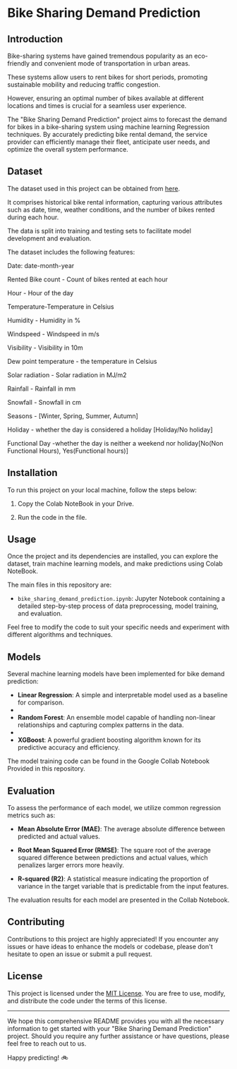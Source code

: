 # Bike Sharing Demand Prediction


## Introduction

Bike-sharing systems have gained tremendous popularity as an eco-friendly and convenient mode of transportation in urban areas. 

These systems allow users to rent bikes for short periods, promoting sustainable mobility and reducing traffic congestion. 

However, ensuring an optimal number of bikes available at different locations and times is crucial for a seamless user experience.

The "Bike Sharing Demand Prediction" project aims to forecast the demand for bikes in a bike-sharing system using machine learning Regression techniques. By accurately predicting bike rental demand, the service provider can efficiently manage their fleet, anticipate user needs, and optimize the overall system performance.

## Dataset

The dataset used in this project can be obtained from [here](https://drive.google.com/file/d/1dZ7p614gC_iwxHwcj-1N0Lc155AGMTJS/view?usp=sharing).

It comprises historical bike rental information, capturing various attributes such as date, time, weather conditions, and the number of bikes rented during each hour.

The data is split into training and testing sets to facilitate model development and evaluation.

The dataset includes the following features:

Date: date-month-year

Rented Bike count - Count of bikes rented at each hour

Hour - Hour of the day

Temperature-Temperature in Celsius

Humidity - Humidity in %

Windspeed - Windspeed in m/s

Visibility - Visibility in 10m

Dew point temperature - the temperature in Celsius

Solar radiation - Solar radiation in MJ/m2

Rainfall - Rainfall in mm

Snowfall - Snowfall in cm

Seasons - [Winter, Spring, Summer, Autumn]

Holiday - whether the day is considered a holiday [Holiday/No holiday]

Functional Day -whether the day is neither a weekend nor holiday[No(Non Functional Hours), Yes(Functional hours)]

## Installation

To run this project on your local machine, follow the steps below:

1. Copy the Colab NoteBook in your Drive.

2. Run the code in the file.


## Usage

Once the project and its dependencies are installed, you can explore the dataset, train machine learning models, and make predictions using Colab NoteBook.

The main files in this repository are:

- `bike_sharing_demand_prediction.ipynb`: Jupyter Notebook containing a detailed step-by-step process of data preprocessing, model training, and evaluation.



Feel free to modify the code to suit your specific needs and experiment with different algorithms and techniques.

## Models

Several machine learning models have been implemented for bike demand prediction:

- **Linear Regression**: A simple and interpretable model used as a baseline for comparison.
- 
- **Random Forest**: An ensemble model capable of handling non-linear relationships and capturing complex patterns in the data.
- 
- **XGBoost**: A powerful gradient boosting algorithm known for its predictive accuracy and efficiency.

The model training code can be found in the Google Collab Notebook Provided in this repository.

## Evaluation

To assess the performance of each model, we utilize common regression metrics such as:

- **Mean Absolute Error (MAE)**: The average absolute difference between predicted and actual values.
  
- **Root Mean Squared Error (RMSE)**: The square root of the average squared difference between predictions and actual values, which penalizes larger errors more heavily.
  
- **R-squared (R2)**: A statistical measure indicating the proportion of variance in the target variable that is predictable from the input features.

The evaluation results for each model are presented in the Collab Notebook.

## Contributing

Contributions to this project are highly appreciated! If you encounter any issues or have ideas to enhance the models or codebase, please don't hesitate to open an issue or submit a pull request.

## License

This project is licensed under the [MIT License](https://opensource.org/licenses/MIT). You are free to use, modify, and distribute the code under the terms of this license.

---

We hope this comprehensive README provides you with all the necessary information to get started with your "Bike Sharing Demand Prediction" project. Should you require any further assistance or have questions, please feel free to reach out to us.

Happy predicting! :bike:

